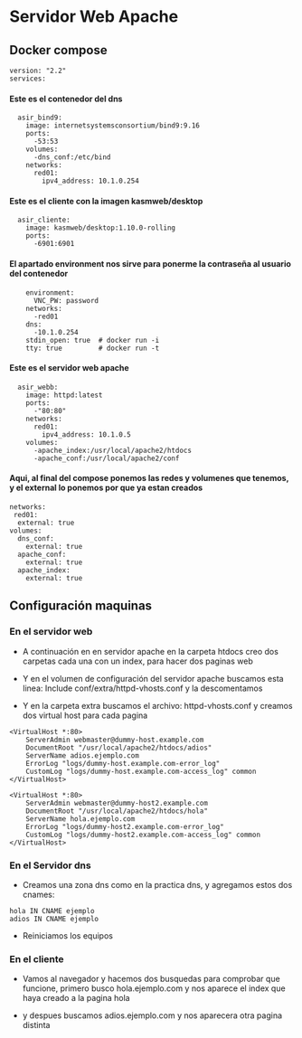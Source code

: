 # Servidor Web Apache

## Docker compose
~~~
version: "2.2"
services:
~~~
#### Este es el contenedor del dns
~~~
  asir_bind9:
    image: internetsystemsconsortium/bind9:9.16
    ports:
      -53:53
    volumes:
      -dns_conf:/etc/bind
    networks:
      red01:
        ipv4_address: 10.1.0.254
~~~
#### Este es el cliente con la imagen kasmweb/desktop
~~~
  asir_cliente:
    image: kasmweb/desktop:1.10.0-rolling
    ports:
      -6901:6901
~~~
#### El apartado environment nos sirve para ponerme la contraseña al usuario del contenedor
~~~
    environment:
      VNC_PW: password
    networks:
      -red01
    dns:
      -10.1.0.254
    stdin_open: true  # docker run -i
    tty: true         # docker run -t
~~~
#### Este es el servidor web apache
~~~
  asir_webb:
    image: httpd:latest
    ports:
      -"80:80"
    networks:
      red01:
        ipv4_address: 10.1.0.5
    volumes:
      -apache_index:/usr/local/apache2/htdocs
      -apache_conf:/usr/local/apache2/conf
~~~
#### Aqui, al final del compose ponemos las redes y volumenes que tenemos, y el external lo ponemos por que ya estan creados
~~~
networks:
 red01:
  external: true
volumes:
  dns_conf:
    external: true
  apache_conf:
    external: true
  apache_index:
    external: true
~~~

## Configuración maquinas   

### En el servidor web

- A continuación en en servidor apache en la carpeta htdocs creo dos carpetas cada una con un index, para hacer dos paginas web

- Y en el volumen de configuración del servidor apache buscamos esta linea: Include conf/extra/httpd-vhosts.conf y la descomentamos

- Y en la carpeta extra buscamos el archivo: httpd-vhosts.conf y creamos dos virtual host para cada pagina
~~~
<VirtualHost *:80>
    ServerAdmin webmaster@dummy-host.example.com
    DocumentRoot "/usr/local/apache2/htdocs/adios"
    ServerName adios.ejemplo.com
    ErrorLog "logs/dummy-host.example.com-error_log"
    CustomLog "logs/dummy-host.example.com-access_log" common
</VirtualHost>

<VirtualHost *:80>
    ServerAdmin webmaster@dummy-host2.example.com
    DocumentRoot "/usr/local/apache2/htdocs/hola"
    ServerName hola.ejemplo.com
    ErrorLog "logs/dummy-host2.example.com-error_log"
    CustomLog "logs/dummy-host2.example.com-access_log" common
</VirtualHost>
~~~

### En el Servidor dns

- Creamos una zona dns como en la practica dns, y agregamos estos dos cnames:
~~~
hola IN CNAME ejemplo
adios IN CNAME ejemplo
~~~

- Reiniciamos los equipos

### En el cliente

- Vamos al navegador y hacemos dos busquedas para comprobar que funcione, primero busco hola.ejemplo.com y nos aparece el index que haya creado a la pagina hola

- y despues buscamos adios.ejemplo.com y nos aparecera otra pagina distinta

